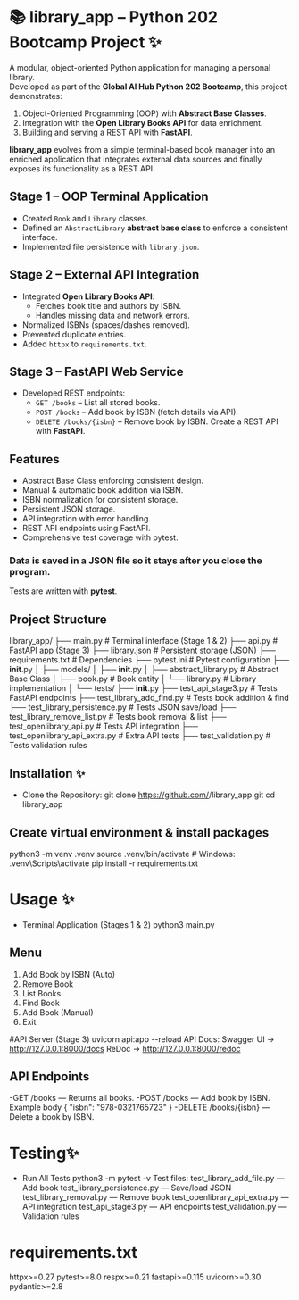 # 📚 library_app – Python 202 Bootcamp Project ✨

A modular, object-oriented Python application for managing a personal library.  
Developed as part of the **Global AI Hub Python 202 Bootcamp**, this project demonstrates:
1. Object-Oriented Programming (OOP) with **Abstract Base Classes**.
2. Integration with the **Open Library Books API** for data enrichment.
3. Building and serving a REST API with **FastAPI**.

**library_app** evolves from a simple terminal-based book manager into an enriched application 
that integrates external data sources and finally exposes its functionality as a REST API.

## Stage 1 – OOP Terminal Application
- Created `Book` and `Library` classes.
- Defined an `AbstractLibrary` **abstract base class** to enforce a consistent interface.
- Implemented file persistence with `library.json`.

## Stage 2 – External API Integration
- Integrated **Open Library Books API**:
  - Fetches book title and authors by ISBN.
  - Handles missing data and network errors.
- Normalized ISBNs (spaces/dashes removed).
- Prevented duplicate entries.
- Added `httpx` to `requirements.txt`.

## Stage 3 – FastAPI Web Service
- Developed REST endpoints:
  - `GET /books` – List all stored books.
  - `POST /books` – Add book by ISBN (fetch details via API).
  - `DELETE /books/{isbn}` – Remove book by ISBN.
 Create a REST API with **FastAPI**.


## Features
- Abstract Base Class enforcing consistent design.
- Manual & automatic book addition via ISBN.
- ISBN normalization for consistent storage.
- Persistent JSON storage.
- API integration with error handling.
- REST API endpoints using FastAPI.
- Comprehensive test coverage with pytest.
### Data is saved in a **JSON file** so it stays after you close the program.  
Tests are written with **pytest**.

## Project Structure
library_app/
├── main.py                     # Terminal interface (Stage 1 & 2)
├── api.py                      # FastAPI app (Stage 3)
├── library.json                # Persistent storage (JSON)
├── requirements.txt            # Dependencies
├── pytest.ini                  # Pytest configuration
├── __init__.py
│
├── models/
│   ├── __init__.py
│   ├── abstract_library.py     # Abstract Base Class
│   ├── book.py                 # Book entity
│   └── library.py              # Library implementation
│
└── tests/
    ├── __init__.py
    ├── test_api_stage3.py              # Tests FastAPI endpoints
    ├── test_library_add_find.py        # Tests book addition & find
    ├── test_library_persistence.py     # Tests JSON save/load
    ├── test_library_remove_list.py     # Tests book removal & list
    ├── test_openlibrary_api.py         # Tests API integration
    ├── test_openlibrary_api_extra.py   # Extra API tests
    ├── test_validation.py              # Tests validation rules

## Installation ✨
- Clone the Repository:
git clone https://github.com/<your-username>/library_app.git
cd library_app

## Create virtual environment & install packages
python3 -m venv .venv
source .venv/bin/activate   # Windows: .venv\Scripts\activate
pip install -r requirements.txt


# Usage ✨
- Terminal Application (Stages 1 & 2)
     python3 main.py
  
## Menu
1) Add Book by ISBN (Auto)
2) Remove Book
3) List Books
4) Find Book
5) Add Book (Manual)
6) Exit
   
#API Server (Stage 3)
uvicorn api:app --reload
API Docs:
Swagger UI → http://127.0.0.1:8000/docs
ReDoc → http://127.0.0.1:8000/redoc

## API Endpoints
-GET /books — Returns all books.
-POST /books — Add book by ISBN.
Example body
{
  "isbn": "978-0321765723"
}
-DELETE /books/{isbn} — Delete a book by ISBN.

# Testing✨
- Run All Tests 
python3 -m pytest -v
Test files:
test_library_add_file.py — Add book
test_library_persistence.py — Save/load JSON
test_library_removal.py — Remove book
test_openlibrary_api_extra.py — API integration
test_api_stage3.py — API endpoints
test_validation.py — Validation rules

# requirements.txt
httpx>=0.27
pytest>=8.0
respx>=0.21
fastapi>=0.115
uvicorn>=0.30
pydantic>=2.8
